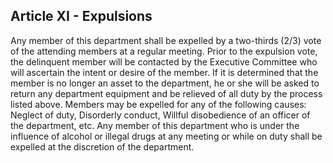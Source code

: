 ## Article XI - Expulsions

Any member of this department shall be expelled by a two-thirds (2/3) vote of the attending members at a regular meeting. Prior to the expulsion vote, the delinquent member will be contacted by the Executive Committee who will ascertain the intent or desire of the member. If it is determined that the member is no longer an asset to the department, he or she will be asked to return any department equipment and be relieved of all duty by the process listed above. Members may be expelled for any of the following causes: Neglect of duty, Disorderly conduct, Willful disobedience of an officer of the department, etc. Any member of this department who is under the influence of alcohol or illegal drugs at any meeting or while on duty shall be expelled at the discretion of the department.